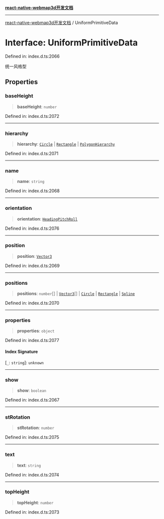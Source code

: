 [**react-native-webmap3d开发文档**](../README.md)

***

[react-native-webmap3d开发文档](../globals.md) / UniformPrimitiveData

# Interface: UniformPrimitiveData

Defined in: index.d.ts:2066

统一风格型

## Properties

### baseHeight

> **baseHeight**: `number`

Defined in: index.d.ts:2072

***

### hierarchy

> **hierarchy**: [`Circle`](Circle.md) \| [`Rectangle`](Rectangle.md) \| [`PolygonHierarchy`](PolygonHierarchy.md)

Defined in: index.d.ts:2071

***

### name

> **name**: `string`

Defined in: index.d.ts:2068

***

### orientation

> **orientation**: [`HeadingPitchRoll`](HeadingPitchRoll.md)

Defined in: index.d.ts:2076

***

### position

> **position**: [`Vector3`](Vector3.md)

Defined in: index.d.ts:2069

***

### positions

> **positions**: `number`[] \| [`Vector3`](Vector3.md)[] \| [`Circle`](Circle.md) \| [`Rectangle`](Rectangle.md) \| [`Spline`](Spline.md)

Defined in: index.d.ts:2070

***

### properties

> **properties**: `object`

Defined in: index.d.ts:2077

#### Index Signature

\[`_`: `string`\]: `unknown`

***

### show

> **show**: `boolean`

Defined in: index.d.ts:2067

***

### stRotation

> **stRotation**: `number`

Defined in: index.d.ts:2075

***

### text

> **text**: `string`

Defined in: index.d.ts:2074

***

### topHeight

> **topHeight**: `number`

Defined in: index.d.ts:2073
